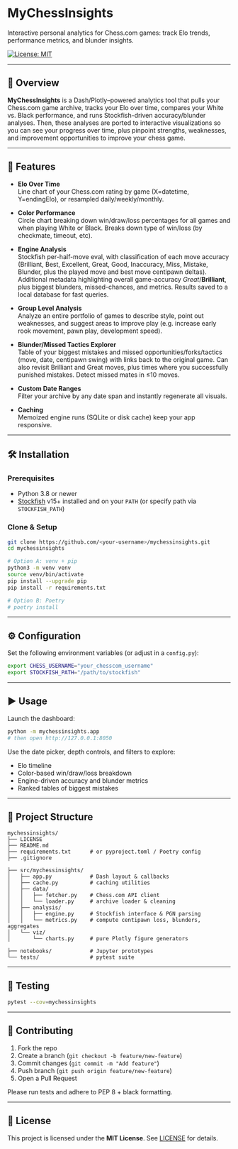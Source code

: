 # MyChessInsights

Interactive personal analytics for Chess.com games: track Elo trends, performance metrics, and blunder insights.

[![License: MIT](https://img.shields.io/badge/License-MIT-yellow.svg)](LICENSE)

---

## 📖 Overview

**MyChessInsights** is a Dash/Plotly–powered analytics tool that pulls your Chess.com game archive, tracks your Elo over time, compares your White vs. Black performance, and runs Stockfish-driven accuracy/blunder analyses. Then, these analyses are ported to interactive visualizations so you can see your progress over time, plus pinpoint strengths, weaknesses, and improvement opportunities to improve your chess game.

---

## 🚀 Features

- **Elo Over Time**  
  Line chart of your Chess.com rating by game (X=datetime, Y=endingElo), or resampled daily/weekly/monthly.

- **Color Performance**  
  Circle chart breaking down win/draw/loss percentages for all games and when playing White or Black. Breaks down type of win/loss (by checkmate, timeout, etc).

- **Engine Analysis**  
  Stockfish per-half-move eval, with classification of each move accuracy (Brilliant, Best, Excellent, Great, Good, Inaccuracy, Miss, Mistake, Blunder, plus the played move and best move centipawn deltas). Additional metadata highlighting overall game-accuracy _Great_/**Brilliant**, plus biggest blunders, missed-chances, and  metrics. Results saved to a local database for fast queries.

- **Group Level Analysis**  
  Analyze an entire portfolio of games to describe style, point out weaknesses, and suggest areas to improve play (e.g. increase early rook movement, pawn play, development speed).

- **Blunder/Missed Tactics Explorer**  
  Table of your biggest mistakes and missed opportunities/forks/tactics (move, date, centipawn swing) with links back to the original game. Can also revisit Brilliant and Great moves, plus times where you successfully punished mistakes. Detect missed mates in ≤10 moves.

- **Custom Date Ranges**  
  Filter your archive by any date span and instantly regenerate all visuals.

- **Caching**  
  Memoized engine runs (SQLite or disk cache) keep your app responsive.

---

## 🛠️ Installation

### Prerequisites

- Python 3.8 or newer  
- [Stockfish](https://stockfishchess.org/download/) v15+ installed and on your `PATH` (or specify path via `STOCKFISH_PATH`)

### Clone & Setup

```bash
git clone https://github.com/<your-username>/mychessinsights.git
cd mychessinsights

# Option A: venv + pip
python3 -m venv venv
source venv/bin/activate
pip install --upgrade pip
pip install -r requirements.txt

# Option B: Poetry
# poetry install
```

---

## ⚙️ Configuration

Set the following environment variables (or adjust in a `config.py`):

```bash
export CHESS_USERNAME="your_chesscom_username"
export STOCKFISH_PATH="/path/to/stockfish"
```

---

## ▶️ Usage

Launch the dashboard:

```bash
python -m mychessinsights.app
# then open http://127.0.0.1:8050
```

Use the date picker, depth controls, and filters to explore:

- Elo timeline
- Color-based win/draw/loss breakdown
- Engine-driven accuracy and blunder metrics
- Ranked tables of biggest mistakes

---

## 📁 Project Structure

```
mychessinsights/
├── LICENSE
├── README.md
├── requirements.txt      # or pyproject.toml / Poetry config
├── .gitignore

├── src/mychessinsights/
│   ├── app.py            # Dash layout & callbacks
│   ├── cache.py          # caching utilities
│   ├── data/
│   │   ├── fetcher.py    # Chess.com API client
│   │   └── loader.py     # archive loader & cleaning
│   ├── analysis/
│   │   ├── engine.py     # Stockfish interface & PGN parsing
│   │   └── metrics.py    # compute centipawn loss, blunders, aggregates
│   └── viz/
│       └── charts.py     # pure Plotly figure generators

├── notebooks/            # Jupyter prototypes
└── tests/                # pytest suite
```

---

## 🧪 Testing

```bash
pytest --cov=mychessinsights
```

---

## 🤝 Contributing

1. Fork the repo  
2. Create a branch (`git checkout -b feature/new-feature`)  
3. Commit changes (`git commit -m "Add feature"`)  
4. Push branch (`git push origin feature/new-feature`)  
5. Open a Pull Request  

Please run tests and adhere to PEP 8 + black formatting.

---

## 📝 License

This project is licensed under the **MIT License**. See [LICENSE](LICENSE) for details.

